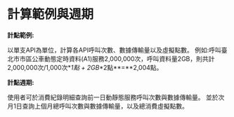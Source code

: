 # 計算範例與週期

**計點範例:** 

以單支API為單位，計算各API呼叫次數、數據傳輸量以及虛擬點數。 例如:呼叫臺北市市區公車動態定時資料\(A1\)服務2,000,000次，呼叫資料量2GB，則共計2,000,000次/1,000次\*_1點 + 2GB_\*2點**=**2,004點。

**計點週期:** 

使用者可於消費紀錄明細查詢前一日動靜態服務呼叫次數與數據傳輸量。 並於次月1日查詢上個月總呼叫次數與數據傳輸量，以及總消費虛擬點數。

